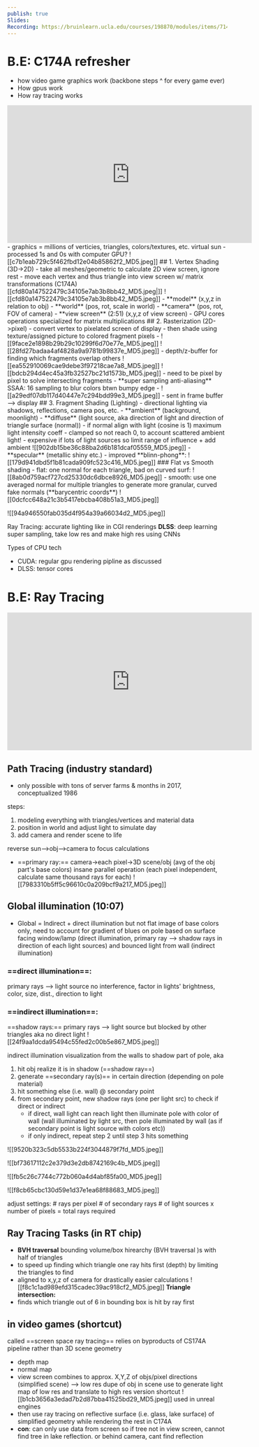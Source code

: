 ```yaml
---
publish: true
Slides: 
Recording: https://bruinlearn.ucla.edu/courses/198870/modules/items/7144928
---
```

# B.E: C174A refresher
- how video game graphics work (backbone steps ^ for every game ever)
- How gpus work
- How ray tracing works
<iframe width="560" height="315" src="https://www.youtube.com/embed/C8YtdC8mxTU?si=8bYn_ZvRSBDWcD0L" title="YouTube video player" frameborder="0" allow="accelerometer; autoplay; clipboard-write; encrypted-media; gyroscope; picture-in-picture; web-share" referrerpolicy="strict-origin-when-cross-origin" allowfullscreen></iframe>
- graphics = millions of verticies, triangles, colors/textures, etc. virtual sun
- processed 1s and 0s with computer GPU? 
![[c7b1eab729c5f462fbd12e04b85862f2_MD5.jpeg]]
## 1. Vertex Shading (3D->2D)
- take all meshes/geometric to calculate 2D view screen, ignore rest
- move each vertex and thus triangle into view screen w/ matrix transformations (C174A)[[cfd80a147522479c34105e7ab3b8bb42_MD5.jpeg|]]
![[cfd80a147522479c34105e7ab3b8bb42_MD5.jpeg]]
	- **model** (x,y,z in relation to obj)
	- **world** (pos, rot, scale in world)
	- **camera** (pos, rot, FOV of camera)
	- **view screen** (2:51) (x,y,z of view screen)
- GPU cores operations specialized for matrix multiplications
## 2. Rasterization (2D->pixel)
- convert vertex to pixelated screen of display 
- then shade using texture/assigned picture to colored fragment pixels
- ![[9face2e1898b29b29c10299f6d70e77e_MD5.jpeg]]
![[28fd27badaa4af4828a9a9781b99837e_MD5.jpeg]]
- depth/z-buffer for finding which fragments overlap others
![[ea552910069cae9debe3f97218cae7a8_MD5.jpeg]]
![[bdcb294d4ec45a3fb32527bc21d1573b_MD5.jpeg]]
	- need to be pixel by pixel to solve intersecting fragments
	- **super sampling anti-aliasing** SSAA: 16 sampling to blur colors btwn bumpy edge
	- ![[a29edf07db117d40447e7c294bdd99e3_MD5.jpeg]]
	- sent in frame buffer --> display
## 3. Fragment Shading (Lighting)
- directional lighting via shadows, reflections, camera pos, etc.
	- **ambient** (background, moonlight)
	- **diffuse** (light source, aka direction of light and direction of triangle surface (normal))
		- if normal align with light (cosine is 1) maximum light intensity coeff
		- clamped so not reach 0, to account scattered ambient light!
		- expensive if lots of light sources so limit range of influence + add ambient
![[902db15be36c88ba2d6b181dcaf05559_MD5.jpeg]]
	- **specular** (metallic shiny etc.)
	- improved **blinn-phong**: 
![[179d941dbd5f1b81cada909fc523c416_MD5.jpeg]]
### Flat vs Smooth shading
- flat: one normal for each triangle, bad on curved surf:
![[8ab0d759acf727cd25330dc6dbce8926_MD5.jpeg]]
- smooth: use one averaged normal for multiple triangles to generate more granular, curved fake normals (**barycentric coords**)
![[0dcfcc648a21c3b5417ebcba408b51a3_MD5.jpeg]]

![[94a946550fab035d4f954a39a66034d2_MD5.jpeg]]

Ray Tracing: accurate lighting like in CGI renderings
**DLSS**: deep learning super sampling, take low res and make high res using CNNs 

Types of CPU tech
- CUDA:  regular gpu rendering pipline as discussed
- DLSS: tensor cores

# B.E: Ray Tracing
<iframe width="560" height="315" src="https://www.youtube.com/embed/iOlehM5kNSk?si=PTEetcbMgEJAp1E6" title="YouTube video player" frameborder="0" allow="accelerometer; autoplay; clipboard-write; encrypted-media; gyroscope; picture-in-picture; web-share" referrerpolicy="strict-origin-when-cross-origin" allowfullscreen></iframe>

## Path Tracing (industry standard)
- only possible with tons of server farms & months in 2017, conceptualized 1986

steps:
1. modeling everything with triangles/vertices and material data
2. position in world and adjust light to simulate day
3. add camera and render scene to life

reverse sun-->obj-->camera to focus calculations
- ==primary ray:== camera->each pixel->3D scene/obj (avg of the obj part's base colors)
insane parallel operation (each pixel independent, calculate same thousand rays for each)
![[7983310b5ff5c96610c0a209bcf9a217_MD5.jpeg]]
## Global illumination (10:07)
- Global = Indirect + direct illumination
but not flat image of base colors only, need to account for gradient of blues on pole based on surface facing window/lamp (direct illumination, primary ray --> shadow rays in direction of each light sources) and bounced light from wall (indirect illumination)

### ==direct illumination==: 
primary rays --> light source no interference, factor in lights' brightness, color, size, dist., direction to light
### ==indirect illumination==: 
==shadow rays:== primary rays --> light source but blocked by other triangles aka no direct light
![[24f9aa1dcda95494c55fed2c00b5e867_MD5.jpeg]]

indirect illumination visualization from the walls to shadow part of pole, aka 
1. hit obj realize it is in shadow (==shadow ray==)
2. generate ==secondary ray(s)== in certain direction (depending on pole material) 
3. hit something else (i.e. wall) @ secondary point
4. from secondary point, new shadow rays (one per light src) to check if direct or indirect
	- if direct, wall light can reach light then illuminate pole with color of wall (wall illuminated by light src, then pole illuminated by wall (as if secondary point is light source with colors etc))
	- if only indirect, repeat step 2 until step 3 hits something

![[9520b323c5db5533b224f3044879f7fd_MD5.jpeg]]

![[bf73617112c2e379d3e2db8742169c4b_MD5.jpeg]]

![[fb5c26c7744c772b060a4d4abf85fa00_MD5.jpeg]]

![[f8cb65cbc130d59e1d37e1ea68f88683_MD5.jpeg]]

adjust settings:
\# rays per pixel
\# of secondary rays
\# of light sources
x number of pixels = total rays required

## Ray Tracing Tasks (in RT chip)

- **BVH traversal** bounding volume/box hirearchy (BVH traversal )s with half of triangles
- to speed up finding which triangle one ray hits first (depth) by limiting the triangles to find
- aligned to x,y,z of camera for drastically easier calculations
![[f8c1c1ad989efd315cadec39ac918cf2_MD5.jpeg]]
**Triangle intersection:**
- finds which triangle out of 6 in bounding box is hit by ray first

## in video games (shortcut)
called ==screen space ray tracing==
relies on byproducts of CS174A pipeline rather than 3D scene geometry
- depth map
- normal map
- view screen
combines to approx. X,Y,Z of objs/pixel directions (simplified scene) --> low res dupe of obj in scene
use to generate light map of low res and translate to high res version shortcut
![[b1cb3656a3edad7b2d87bba41525bd29_MD5.jpeg]]
used in unreal engines
- then use ray tracing on reflective surface (i.e. glass, lake surface) of simplified geometry while rendering the rest in C174A 
- **con**: can only use data from screen so if tree not in view screen, cannot find tree in lake reflection. or behind camera, cant find reflection